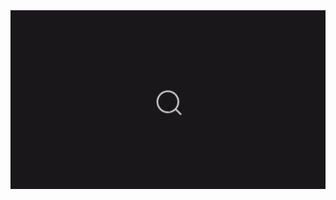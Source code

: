 <img src="https://github.com/meetxpress/Codepens/blob/main/Search%20Button%20with%20Transaction/output.gif"/>
